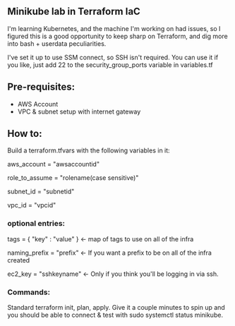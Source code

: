 ## Minikube lab in Terraform IaC
I'm learning Kubernetes, and the machine I'm working on had issues, so I figured this is a good opportunity to keep sharp on Terraform, and dig more into bash + userdata peculiarities.

I've set it up to use SSM connect, so SSH isn't required.  You can use it if you like, just add 22 to the security_group_ports variable in variables.tf

## Pre-requisites:

* AWS Account
* VPC & subnet setup with internet gateway

## How to:
Build a terraform.tfvars with the following variables in it:

aws_account    = "awsaccountid"

role_to_assume = "rolename(case sensitive)"

subnet_id      = "subnetid"

vpc_id         = "vpcid"

### optional entries:
tags           = { "key" : "value" } <- map of tags to use on all of the infra

naming_prefix  = "prefix" <- If you want a prefix to be on all of the infra created

ec2_key        = "sshkeyname" <- Only if you think you'll be logging in via ssh.

### Commands:
Standard terraform init, plan, apply.  Give it a couple minutes to spin up and you should be able to connect & test with sudo systemctl status minikube.
